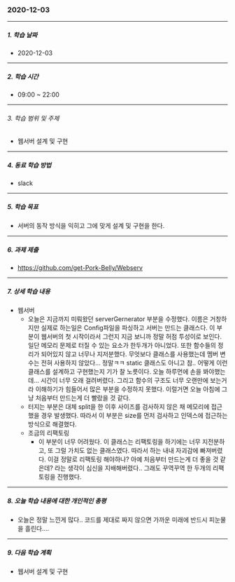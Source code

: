 ### 2020-12-03

-----
##### 1. 학습 날짜
- 2020-12-03

-----
##### 2. 학습 시간
- 09:00 ~ 22:00

-----
###### 3. 학습 범위 및 주제
- 웹서버 설계 및 구현

-----
##### 4. 동료 학습 방법
- slack

-----
##### 5. 학습 목표
- 서버의 동작 방식을 익히고 그에 맞게 설계 및 구현을 한다.

-----
##### 6. 과제 제출
- https://github.com/get-Pork-Belly/Webserv

-----
##### 7. 상세 학습 내용

-  웹서버
    - 오늘은 지금까지 미뤄왔던 serverGernerator 부분을 수정했다. 이름은 거창하지만 실제로 하는일은 Config파일을 파싱하고 서버는 만드는 클래스다. 이 부분이 웹서버의 첫 시작이라서 그런지 지금 보니까 정말 허점 투성이로 보인다. 일단 메모리 문제로 터질 수 있는 요소가 한두개가 아니었다. 또한 함수들의 정리가 되어있지 않고 너무나 지저분했다. 무엇보다 클래스를 사용했는데 멤버 변수는 전혀 사용하지 않았다... 정말ㅋㅋ static 클래스도 아니고 참.. 어떻게 이런 클래스를 설계하고 구현했는지 기가 찰 노릇이다. 오늘 하루먼에 손을 봐야했는데... 시간이 너무 오래 걸려버렸다. 그리고 함수의 구조도 너무 오랜만에 보는거라 이해하기가 힘들어서 많은 부분을 수정하지 못했다. 이럴거면 오늘 아침에 그냥 처음부터 만드는게 더 빨랐을 것 같다.
    - 터지는 부분은 대체 split을 한 이후 사이즈를 검사하지 않은 채 메모리에 접근했을 경우 발생했다. 따라서 이 부분은 size를 먼저 검사하고 인덱스에 접근하는 방식으로 해결했다.
    - 조금의 리팩토링
        - 이 부분이 너무 어려웠다. 이 클래스는 리팩토링을 하기에는 너무 지전분하고, 또 그럴 가치도 없는 클래스였다. 따라서 하는 내내 자괴감에 빠져버렸다. 이걸 정말로 리팩토링 해야하나? 아예 처음부터 만드는게 더 좋을 것 같은데? 라는 생각이 심신을 지배해버렸다.. 그래도 꾸역꾸역 한 두개의 리팩토링을 진행했다.

-----

##### 8. 오늘 학습 내용에 대한 개인적인 총평
- 오늘은 정말 느낀게 많다.. 코드를 제대로 짜지 않으면 가까운 미래에 반드시 피눈물을 흘린다....

-----

##### 9. 다음 학습 계획

- 웹서버 설계 및 구현
